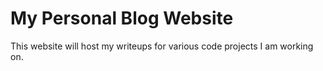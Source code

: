 # My Personal Blog Website

This website will host my writeups for various code projects I am working on.